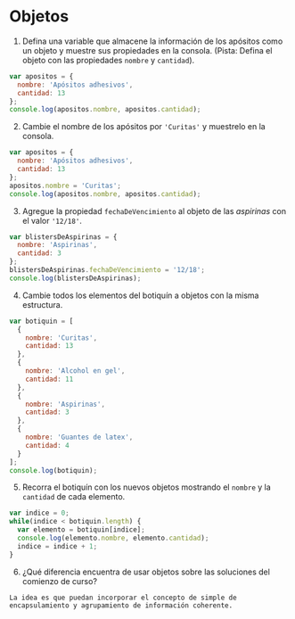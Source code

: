 # Objetos

1. Defina una variable que almacene la información de los apósitos como un objeto y muestre sus propiedades en la consola.
   (Pista: Defina el objeto con las propiedades `nombre` y `cantidad`).
``` javascript 
var apositos = {
  nombre: 'Apósitos adhesivos',
  cantidad: 13
};
console.log(apositos.nombre, apositos.cantidad);
```

2. Cambie el nombre de los apósitos por `'Curitas'` y muestrelo en la consola. 
``` javascript 
var apositos = {
  nombre: 'Apósitos adhesivos',
  cantidad: 13
};
apositos.nombre = 'Curitas';
console.log(apositos.nombre, apositos.cantidad);
```
3. Agregue la propiedad `fechaDeVencimiento` al objeto de las _aspirinas_ con el valor `'12/18'`.
``` javascript 
var blistersDeAspirinas = {
  nombre: 'Aspirinas',
  cantidad: 3
};
blistersDeAspirinas.fechaDeVencimiento = '12/18';
console.log(blistersDeAspirinas);
```
4. Cambie todos los elementos del botiquín a objetos con la misma estructura. 
``` javascript 
var botiquin = [
  {
    nombre: 'Curitas',
    cantidad: 13
  }, 
  {
    nombre: 'Alcohol en gel',
    cantidad: 11
  },
  {
    nombre: 'Aspirinas',
    cantidad: 3
  },
  {
    nombre: 'Guantes de latex',
    cantidad: 4
  }
]; 
console.log(botiquin);
```

5. Recorra el botiquín con los nuevos objetos mostrando el `nombre` y la `cantidad` de cada elemento.
``` javascript
var indice = 0;
while(indice < botiquin.length) {
  var elemento = botiquin[indice];
  console.log(elemento.nombre, elemento.cantidad);
  indice = indice + 1;
}
```

6. ¿Qué diferencia encuentra de usar objetos sobre las soluciones del comienzo de curso?
``` 
La idea es que puedan incorporar el concepto de simple de encapsulamiento y agrupamiento de información coherente.
```